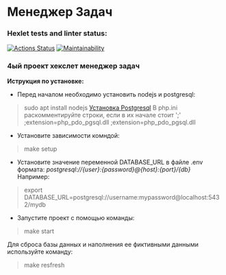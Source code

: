 # Менеджер Задач

### Hexlet tests and linter status:
[![Actions Status](https://github.com/210danila/php-project-57/workflows/hexlet-check/badge.svg)](https://github.com/210danila/php-project-57/actions)
[![Maintainability](https://api.codeclimate.com/v1/badges/f3b63cc7aa1af7e4e153/maintainability)](https://codeclimate.com/github/210danila/php-project-57/maintainability)

### 4ый проект хекслет менеджер задач

__Иструкция по установке:__
- Перед началом необходимо установить nodejs и postgresql:
> sudo apt install nodejs
[Установка Postgresql](https://www.digitalocean.com/community/tutorials/how-to-install-and-use-postgresql-on-ubuntu-20-04)
В php.ini раскомментируйте строки, если в их начале стоит ';'
> ;extension=php_pdo_pgsql.dll
> ;extension=php_pdo_pgsql.dll
- Установите зависимости комндой:
> make setup
- Установите значение переменной DATABASE_URL в файле .env формата:
  _postgresql://{user}:{password}@{host}:{port}/{db}_
  Например: 
> export DATABASE_URL=postgresql://username:mypassword@localhost:5432/mydb
- Запустите проект с помощью команды:
> make start

Для сброса базы данных и наполнения ее фиктивными данными используйте команду:
> make resfresh
